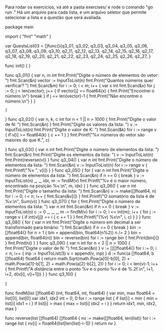 Para rodar os exercícios, vá até a pasta exercises/ e rode o comando "go run ."
Há um arquivo para cada lista, e um arquivo seletor que permite selecionar a lista e a questão que será avaliada.

package main

import (
	"fmt"
	"math"
)

var QuestsList03 = []func(){q3_01, q3_02, q3_03, q3_04, q3_05, q3_06, q3_07, q3_08, q3_09,
	q3_10, q2_11, q2_12, q2_13, q2_14, q2_15, q2_16, q2_17, q2_18,
	q2_19, q2_20, q2_21, q2_22, q2_23, q2_24, q2_25, q2_26, q2_27,
}

func init() {
}

func q3_01() {
	var n, m int
	fmt.Print("Digite o número de elementos do vetor: ")
	fmt.Scan(&n)
	vector := InputToList(n)
	fmt.Print("Quantos números quer verificar? ")
	fmt.Scan(&m)
	for i := 0; i < m; i++ {
		var x int
		fmt.Scan(&x)
		for j := 0; j < len(vector); j++ {
			if vector[j] == float64(x) {
				fmt.Print("Encontrei o número.\n")
				break
			}
			if j == len(vector)-1 {
				fmt.Print("Não encontrei o número.\n")
			}
		}

	}
}
func q3_02() {
	var n, k, c int
	for n < 1 || n > 1000 {
		fmt.Print("Digite o valor de N: ")
		fmt.Scan(&n)
	}
	fmt.Print("Digite os valores da lista: ")
	v := InputToList(n)
	fmt.Print("Digite o valor de K: ")
	fmt.Scan(&k)
	for i := range v {
		if v[i] >= float64(k) {
			c += 1
		}
	}
	fmt.Printf("%v números do vetor são maiores do que K.", c)

}
func q3_03() {
	var n int
	fmt.Print("Digite o número de elementos da lista: ")
	fmt.Scan(&n)
	fmt.Print("Digite os elementos da lista: ")
	v := InputToList(n)
	fmt.Print(reverse(v))
}
func q3_04() {
	var n int
	fmt.Print("Digite o número de elementos da lista: ")
	fmt.Scan(&n)
	v := InputToList(n)
	for i := range v {
		fmt.Printf("%v ", v[i])
	}
}
func q3_05() {
	for {
		var n int
		fmt.Print("Digite o número de elementos da lista: ")
		fmt.Scan(&n)
		if n == 0 {
			break
		}
		v := InputToList(n)
		_, _, idx, m := findM(v)
		fmt.Printf("%v é o maior número, encontrado na posição %v.\n", m, idx)
	}
}
func q3_06() {
	var n int
	fmt.Print("Digite o tamanho da lista: ")
	fmt.Scan(&n)
	v := make([]float64, n)
	for i := 0; i < n; i++ {
		fmt.Scan(&v[i])
	}
	fmt.Printf("O somatório da lista é de %v.\n", Sum(v))
}
func q3_07() {
	for {
		fmt.Print("Digite o número de elementos da lista: ")
		var n int
		fmt.Scan(&n)
		if n == 0 {
			break
		}
		v := InputToList(n)
		c := 0
		_, _, _, m := findM(v)
		for i := 0; i <= int(m); i++ {
			for j := range v {
				if int(v[j]) == i {
					c += 1
				}
			}
			fmt.Printf("(%v) %v\n", i, c)
		}
	}
}
func q3_08() {
	for {
		var n int
		fmt.Print("Digite o número em decimal a ser transformado para binário: ")
		fmt.Scan(&n)
		if n == 0 {
			break
		}
		bin := []float64{}
		for n > 1 {
			bin = append(bin, float64(n%2))
			n /= 2
		}
		bin = append(bin, float64(n))
		bin = reverse(bin)
		for i := range bin {
			fmt.Print(bin[i])
		}
		fmt.Println()
	}
}
func q3_09() {
	var n int
	for n < 2 || n > 1000 {
		fmt.Print("Digite o valor de N: ")
		fmt.Scan(&n)
	}
	v := [][]float64{}
	for i := 0; i < n; i++ {
		inp := InputToList(3)
		v = append(v, inp)
	}
	d := func(a []float64, b []float64) float64 {
		return math.Sqrt(math.Pow(a[0]-b[0], 2) + math.Pow(a[1]-b[1], 2) + math.Pow(a[2]-b[2], 2))
	}
	for i := 0; i < len(v)-1; i++ {
		fmt.Printf("A distância entre o ponto %v e o ponto %v é de %.2f.\n", i+1, i+2, d(v[i], v[i+1]))
	}
}
func q3_10() {

}

func findM(list []float64) (int, float64, int, float64) {
	var min, max float64 = list[0], list[0]
	var idx1, idx2 int = 0, 0
	for i := range list {
		if list[i] < min {
			min = list[i]
			idx1 = i
		}
		if list[i] > max {
			max = list[i]
			idx2 = i
		}
	}
	return idx1, min, idx2, max
}

func reverse(list []float64) []float64 {
	nv := make([]float64, len(list))
	for i := range list {
		nv[i] = float64(list[len(list)-i-1])
	}
	return nv
}
